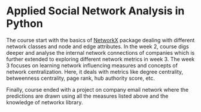 # Applied Social Network Analysis in Python

The course start with the basics of [NetworkX](https://networkx.github.io/) package dealing with different network classes and node and edge attributes. In the week 2, course digs deeper and analyse the internal network connections of companies which is further extended to exploring different network metrics in week 3. The week 3 focuses on learning network influencing measures and concepts of network centralization. Here, it deals with metrics like degree centrality, betweenness centrality, page rank, hub authority score, etc.

Finally, course ended with a project on company email network where the predictions are drawn using all the measures listed above and the knowledge of networkx library.

